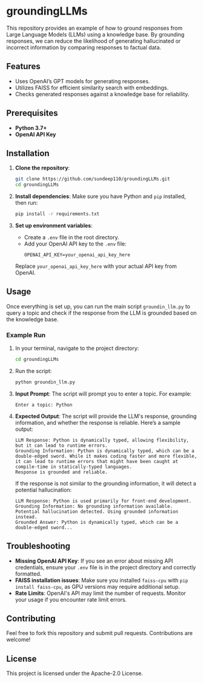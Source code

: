 # groundingLLMs

This repository provides an example of how to ground responses from Large Language Models (LLMs) using a knowledge base. By grounding responses, we can reduce the likelihood of generating hallucinated or incorrect information by comparing responses to factual data.

## Features

- Uses OpenAI’s GPT models for generating responses.
- Utilizes FAISS for efficient similarity search with embeddings.
- Checks generated responses against a knowledge base for reliability.

## Prerequisites

- **Python 3.7+**
- **OpenAI API Key**

## Installation

1. **Clone the repository**:
   ```bash
   git clone https://github.com/sundeep110/groundingLLMs.git
   cd groundingLLMs
   ```

2. **Install dependencies**:
   Make sure you have Python and `pip` installed, then run:
   ```bash
   pip install -r requirements.txt
   ```

3. **Set up environment variables**:
   - Create a `.env` file in the root directory.
   - Add your OpenAI API key to the `.env` file:
     ```plaintext
     OPENAI_API_KEY=your_openai_api_key_here
     ```

   Replace `your_openai_api_key_here` with your actual API key from OpenAI.

## Usage

Once everything is set up, you can run the main script `groundin_llm.py` to query a topic and check if the response from the LLM is grounded based on the knowledge base.

### Example Run

1. In your terminal, navigate to the project directory:
   ```bash
   cd groundingLLMs
   ```

2. Run the script:
   ```bash
   python groundin_llm.py
   ```

3. **Input Prompt**: The script will prompt you to enter a topic. For example:
   ```
   Enter a topic: Python
   ```

4. **Expected Output**: The script will provide the LLM's response, grounding information, and whether the response is reliable. Here’s a sample output:

   ```
   LLM Response: Python is dynamically typed, allowing flexibility, but it can lead to runtime errors.
   Grounding Information: Python is dynamically typed, which can be a double-edged sword. While it makes coding faster and more flexible, it can lead to runtime errors that might have been caught at compile-time in statically-typed languages.
   Response is grounded and reliable.
   ```

   If the response is not similar to the grounding information, it will detect a potential hallucination:
   
   ```
   LLM Response: Python is used primarily for front-end development.
   Grounding Information: No grounding information available.
   Potential hallucination detected. Using grounded information instead.
   Grounded Answer: Python is dynamically typed, which can be a double-edged sword...
   ```

## Troubleshooting

- **Missing OpenAI API Key**: If you see an error about missing API credentials, ensure your `.env` file is in the project directory and correctly formatted.
- **FAISS installation issues**: Make sure you installed `faiss-cpu` with `pip install faiss-cpu`, as GPU versions may require additional setup.
- **Rate Limits**: OpenAI's API may limit the number of requests. Monitor your usage if you encounter rate limit errors.

## Contributing

Feel free to fork this repository and submit pull requests. Contributions are welcome!

## License

This project is licensed under the Apache-2.0 License.